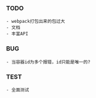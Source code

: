 ### TODO
    - webpack打包出来的包过大
    - 文档
    - 丰富API

### BUG
    - 当容器id为多个报错，id只能是唯一的?

### TEST
    - 全面测试
